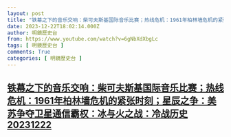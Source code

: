 ```yaml
---
layout: post
title: "铁幕之下的音乐交响：柴可夫斯基国际音乐比赛；热线危机：1961年柏林墙危机的紧张时刻；星辰之争：美苏争夺卫星通信霸权：冰与火之战：冷战历史20231222"
date: 2023-12-22T18:02:14.000Z
author: 明鏡歷史台
from: https://www.youtube.com/watch?v=6gNbXdXbgLc
tags: [ 明鏡歷史台 ]
comments: True
categories: [ 明鏡歷史台 ]
---
```

<!--1703268134000-->
[铁幕之下的音乐交响：柴可夫斯基国际音乐比赛；热线危机：1961年柏林墙危机的紧张时刻；星辰之争：美苏争夺卫星通信霸权：冰与火之战：冷战历史20231222](https://www.youtube.com/watch?v=6gNbXdXbgLc)
------

<div>

</div>
